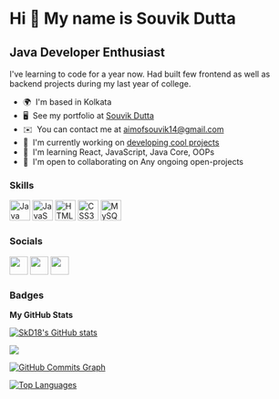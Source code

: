 Hi 👋 My name is Souvik Dutta
=============================

Java Developer Enthusiast
-------------------------

I've learning to code for a year now. Had built few frontend as well as backend projects during my last year of college.

* 🌍  I'm based in Kolkata
* 🖥️  See my portfolio at [Souvik Dutta](http://www.linkedin.com/in/souvikdutta3/)
* ✉️  You can contact me at [aimofsouvik14@gmail.com](mailto:aimofsouvik14@gmail.com)
* 🚀  I'm currently working on [developing cool projects](http://github.com/SkD18/FrontEnd)
* 🧠  I'm learning React, JavaScript, Java Core, OOPs
* 🤝  I'm open to collaborating on Any ongoing open-projects

### Skills


<p align="left">
<a href="https://www.oracle.com/java/" target="_blank" rel="noreferrer"><img src="https://raw.githubusercontent.com/danielcranney/readme-generator/main/public/icons/skills/java-colored.svg" width="36" height="36" alt="Java" /></a>
<a href="https://developer.mozilla.org/en-US/docs/Web/JavaScript" target="_blank" rel="noreferrer"><img src="https://raw.githubusercontent.com/danielcranney/readme-generator/main/public/icons/skills/javascript-colored.svg" width="36" height="36" alt="JavaScript" /></a>
<a href="https://developer.mozilla.org/en-US/docs/Glossary/HTML5" target="_blank" rel="noreferrer"><img src="https://raw.githubusercontent.com/danielcranney/readme-generator/main/public/icons/skills/html5-colored.svg" width="36" height="36" alt="HTML5" /></a>
<a href="https://www.w3.org/TR/CSS/#css" target="_blank" rel="noreferrer"><img src="https://raw.githubusercontent.com/danielcranney/readme-generator/main/public/icons/skills/css3-colored.svg" width="36" height="36" alt="CSS3" /></a>
<a href="https://www.mysql.com/" target="_blank" rel="noreferrer"><img src="https://raw.githubusercontent.com/danielcranney/readme-generator/main/public/icons/skills/mysql-colored.svg" width="36" height="36" alt="MySQL" /></a>
</p>


### Socials

<p align="left"> <a href="https://discord.com/users/souvik#5289" target="_blank" rel="noreferrer"><img src="https://raw.githubusercontent.com/danielcranney/readme-generator/main/public/icons/socials/discord.svg" width="32" height="32" /></a> <a href="https://www.github.com/SkD18" target="_blank" rel="noreferrer"><img src="https://raw.githubusercontent.com/danielcranney/readme-generator/main/public/icons/socials/github-dark.svg" width="32" height="32" /></a> <a href="https://www.linkedin.com/in/souvikdutta3/" target="_blank" rel="noreferrer"><img src="https://raw.githubusercontent.com/danielcranney/readme-generator/main/public/icons/socials/linkedin.svg" width="32" height="32" /></a></p>

### Badges

<b>My GitHub Stats</b>

<a href="http://www.github.com/SkD18"><img src="https://github-readme-stats.vercel.app/api?username=SkD18&show_icons=true&hide=prs,issues,&title_color=10b981&text_color=ffffff&icon_color=0891b2&bg_color=1c1917&hide_border=true&show_icons=true" alt="SkD18's GitHub stats" /></a> 

<a href="http://www.github.com/SkD18"><img src="https://github-readme-streak-stats.herokuapp.com/?user=SkD18&stroke=ffffff&background=1c1917&ring=10b981&fire=10b981&currStreakNum=ffffff&currStreakLabel=10b981&sideNums=ffffff&sideLabels=ffffff&dates=ffffff&hide_border=true" /></a>

<a href="http://www.github.com/SkD18"><img src="https://activity-graph.herokuapp.com/graph?username=SkD18&bg_color=1c1917&color=ffffff&line=0891b2&point=ffffff&area_color=1c1917&area=true&hide_border=true&custom_title=GitHub%20Commits%20Graph" alt="GitHub Commits Graph" /></a>

<a href="https://github.com/SkD18" align="left"><img src="https://github-readme-stats.vercel.app/api/top-langs/?username=SkD18&langs_count=10&title_color=10b981&text_color=ffffff&icon_color=0891b2&bg_color=1c1917&hide_border=true&locale=en&custom_title=Top%20%Languages" alt="Top Languages" /></a>
